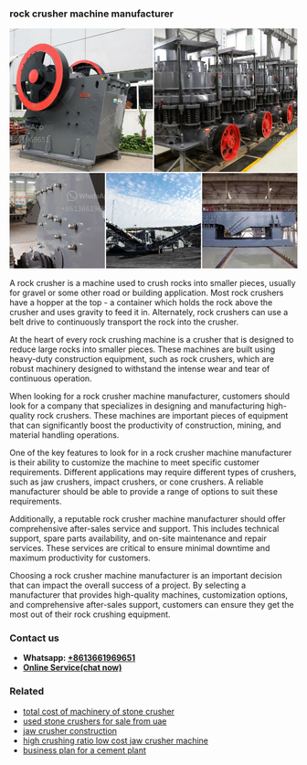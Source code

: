 <h3>rock crusher machine manufacturer</h3><img src='1708408519.jpg' alt=''><p>A rock crusher is a machine used to crush rocks into smaller pieces, usually for gravel or some other road or building application. Most rock crushers have a hopper at the top - a container which holds the rock above the crusher and uses gravity to feed it in. Alternately, rock crushers can use a belt drive to continuously transport the rock into the crusher.</p><p>At the heart of every rock crushing machine is a crusher that is designed to reduce large rocks into smaller pieces. These machines are built using heavy-duty construction equipment, such as rock crushers, which are robust machinery designed to withstand the intense wear and tear of continuous operation.</p><p>When looking for a rock crusher machine manufacturer, customers should look for a company that specializes in designing and manufacturing high-quality rock crushers. These machines are important pieces of equipment that can significantly boost the productivity of construction, mining, and material handling operations.</p><p>One of the key features to look for in a rock crusher machine manufacturer is their ability to customize the machine to meet specific customer requirements. Different applications may require different types of crushers, such as jaw crushers, impact crushers, or cone crushers. A reliable manufacturer should be able to provide a range of options to suit these requirements.</p><p>Additionally, a reputable rock crusher machine manufacturer should offer comprehensive after-sales service and support. This includes technical support, spare parts availability, and on-site maintenance and repair services. These services are critical to ensure minimal downtime and maximum productivity for customers.</p><p>Choosing a rock crusher machine manufacturer is an important decision that can impact the overall success of a project. By selecting a manufacturer that provides high-quality machines, customization options, and comprehensive after-sales support, customers can ensure they get the most out of their rock crushing equipment.</p><h3>Contact us</h3><ul><li><strong>Whatsapp:&nbsp;<a href="https://wa.me/8613661969651">+8613661969651</a></strong></li><li><a href="https://swt.shibang-china.com/?git&amp;zhl&amp;rock crusher machine manufacturer"><strong>Online Service(chat now)</strong></a></li></ul><h3>Related</h3><ul><li><a href='total cost of machinery of stone crusher.md'>total cost of machinery of stone crusher</a></li><li><a href='used stone crushers for sale from uae.md'>used stone crushers for sale from uae</a></li><li><a href='jaw crusher construction.md'>jaw crusher construction</a></li><li><a href='high crushing ratio low cost jaw crusher machine.md'>high crushing ratio low cost jaw crusher machine</a></li><li><a href='business plan for a cement plant.md'>business plan for a cement plant</a></li></ul>